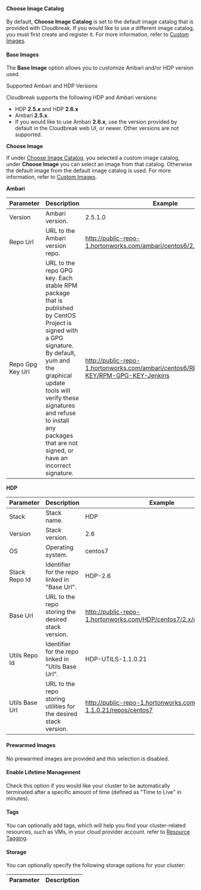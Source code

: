 #### Choose Image Catalog

By default, **Choose Image Catalog** is set to the default image catalog that is provided with Cloudbreak. If you would like to use a different image catalog, you must first create and register it. For more information, refer to [Custom Images](images.md).


#### Base Images  

The **Base Image** option allows you to customize Ambari and/or HDP version used. 

<div class="note">
    <p class="first admonition-title">Supported Ambari and HDP Versions</p>
    <p class="last">
Cloudbreak supports the following HDP and Ambari versions:<ul><li>HDP <b>2.5.x</b> and HDP <b>2.6.x</b></li><li>Ambari <b>2.5.x</b>.</li><li>If you would like to use Ambari <b>2.6.x</b>, use the version provided by default in the Cloudbreak web UI, or newer. Other versions are not supported.</li></ul>  
</p>
</div>

**Choose Image**

If under [Choose Image Catalog](#choose-image-catalog), you selected a custom image catalog, under **Choose Image** you can select an image from that catalog. Otherwise the default image from the default image catalog is used. For more information, refer to [Custom Images](images.md).


**Ambari**

| Parameter | Description | Example |
|---|---|---|
| Version | Ambari version. | 2.5.1.0 |
| Repo Url | URL to the Ambari version repo. | http://public-repo-1.hortonworks.com/ambari/centos6/2.x/updates/2.5.1.0 |
| Repo Gpg Key Url | URL to the repo GPG key. Each stable RPM package that is published by CentOS Project is signed with a GPG signature. By default, yum and the graphical update tools will verify these signatures and refuse to install any packages that are not signed, or have an incorrect signature. | http://public-repo-1.hortonworks.com/ambari/centos6/RPM-GPG-KEY/RPM-GPG-KEY-Jenkins | 

**HDP**

| Parameter | Description | Example | 
|---|---|--|
| Stack | Stack name. | HDP |
| Version | Stack version. | 2.6 |
| OS | Operating system. | centos7 |
| Stack Repo Id | Identifier for the repo linked in "Base Url". | HDP-2.6 |
| Base Url | URL to the repo storing the desired stack version. | http://public-repo-1.hortonworks.com/HDP/centos7/2.x/updates/2.6.1.0 |
| Utils Repo Id | Identifier for the repo linked in "Utils Base Url". | HDP-UTILS-1.1.0.21|
| Utils Base Url | URL to the repo storing utilities for the desired stack version. | http://public-repo-1.hortonworks.com/HDP-UTILS-1.1.0.21/repos/centos7 |  
 

#### Prewarmed Images 

No prewarmed images are provided and this selection is disabled. 


#### Enable Lifetime Management 

Check this option if you would like your cluster to be automatically terminated after a specific amount of time (defined as "Time to Live" in minutes). 

[Comment]: <> (Need to Update this based on pending changes and specify: When does Cloudbreak start counting the TTL, does the time when the cluster is stopped count towards this TTL.)


#### Tags

You can optionally add tags, which will help you find your cluster-related resources, such as VMs, in your cloud provider account. refer to [Resource Tagging](tags.md).
   
   

#### Storage

You can optionally specify the following storage options for your cluster:

| Parameter | Description |
|---|---|